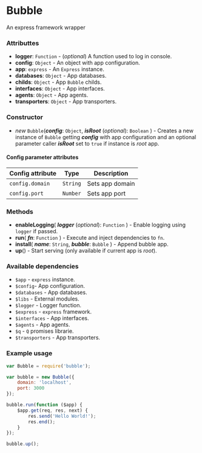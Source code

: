 Bubble
======

An express framework wrapper

### Attributtes
- **logger**: `Function` - (*optional*) A function used to log in console.
- **config**: `Object` - An object with app configuration.
- **app**: `express` - An `Express` instance.
- **databases**: `Object` - App databases.
- **childs**: `Object` - App `Bubble` childs.
- **interfaces**: `Object` - App interfaces.
- **agents**: `Object` - App agents.
- **transporters**: `Object` - App transporters.

### Constructor
- *new* `Bubble`(***config***: `Object`, ***isRoot*** (*optional*): `Boolean` ) - Creates a new instance of `Bubble` getting ***config*** with app configuration and an optional parameter caller ***isRoot*** set to `true` if instance is *root* app.

#### Config parameter attributes

| Config attribute | Type | Description |
| --- | --- | --- |
| `config.domain` | `String` | Sets app domain |
| `config.port`| `Number` | Sets app port |

### Methods 
- **enableLogging**( ***logger*** (*optional*): `Function` ) - Enable logging using `logger` if passed.
- **run**( ***fn***: `Function` ) - Execute and inject dependencies to `fn`.
- **install**( ***name***: `String`, ***bubble***: `Bubble`  ) - Append bubble app.
- **up**() - Start serving (only available if current app is *root*).

### Available dependencies
- `$app` - `express` instance.
- `$config`- App configuration.
- `$databases` - App databases.
- `$libs` - External modules.
- `$logger` - Logger function.
- `$express` - `express` framework.
- `$interfaces` - App interfaces.
- `$agents` - App agents.
- `$q` - `Q` promises librarie.
- `$transporters` - App transporters.

### Example usage
```javascript
var Bubble = require('bubble');

var bubble = new Bubble({
	domain: 'localhost',
	port: 3000
});

bubble.run(function ($app) {
	$app.get(req, res, next) {
		res.send('Hello World!');
		res.end();
	}
});

bubble.up();
```
